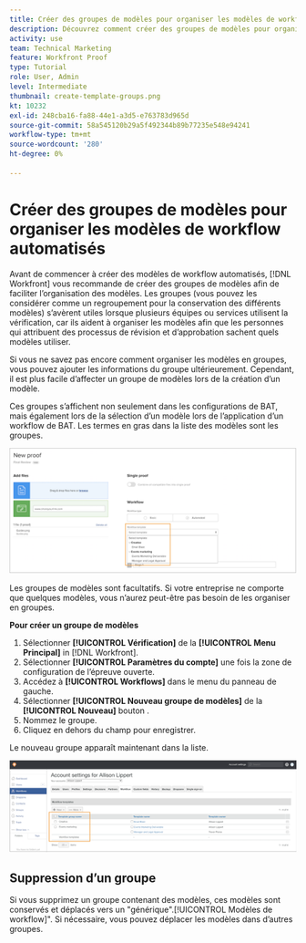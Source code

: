 ```yaml
---
title: Créer des groupes de modèles pour organiser les modèles de workflow automatisés
description: Découvrez comment créer des groupes de modèles pour organiser les modèles de workflow de vérification automatisée que vous créez.
activity: use
team: Technical Marketing
feature: Workfront Proof
type: Tutorial
role: User, Admin
level: Intermediate
thumbnail: create-template-groups.png
kt: 10232
exl-id: 248cba16-fa88-44e1-a3d5-e763783d965d
source-git-commit: 58a545120b29a5f492344b89b77235e548e94241
workflow-type: tm+mt
source-wordcount: '280'
ht-degree: 0%

---
```


# Créer des groupes de modèles pour organiser les modèles de workflow automatisés

Avant de commencer à créer des modèles de workflow automatisés, [!DNL Workfront] vous recommande de créer des groupes de modèles afin de faciliter l’organisation des modèles. Les groupes (vous pouvez les considérer comme un regroupement pour la conservation des différents modèles) s’avèrent utiles lorsque plusieurs équipes ou services utilisent la vérification, car ils aident à organiser les modèles afin que les personnes qui attribuent des processus de révision et d’approbation sachent quels modèles utiliser.

Si vous ne savez pas encore comment organiser les modèles en groupes, vous pouvez ajouter les informations du groupe ultérieurement. Cependant, il est plus facile d’affecter un groupe de modèles lors de la création d’un modèle.

Ces groupes s’affichent non seulement dans les configurations de BAT, mais également lors de la sélection d’un modèle lors de l’application d’un workflow de BAT. Les termes en gras dans la liste des modèles sont les groupes.

![Les groupes de modèles apparaissent en gras lors de la sélection d’un modèle.](assets/proof-system-setups-template-group-show-on-upload.png)

Les groupes de modèles sont facultatifs. Si votre entreprise ne comporte que quelques modèles, vous n’aurez peut-être pas besoin de les organiser en groupes.

**Pour créer un groupe de modèles**

1. Sélectionner **[!UICONTROL Vérification]** de la **[!UICONTROL Menu Principal]** in [!DNL Workfront].
1. Sélectionner **[!UICONTROL Paramètres du compte]** une fois la zone de configuration de l’épreuve ouverte.
1. Accédez à **[!UICONTROL Workflows]** dans le menu du panneau de gauche.
1. Sélectionner **[!UICONTROL Nouveau groupe de modèles]** de la **[!UICONTROL Nouveau]** bouton .
1. Nommez le groupe.
1. Cliquez en dehors du champ pour enregistrer.

Le nouveau groupe apparaît maintenant dans la liste.

![Liste des groupes de modèles dans les configurations de workflows de BAT](assets/proof-system-setups-template-group-groups-set-up.png)

## Suppression d’un groupe

Si vous supprimez un groupe contenant des modèles, ces modèles sont conservés et déplacés vers un &quot;générique&quot;.[!UICONTROL Modèles de workflow]&quot;. Si nécessaire, vous pouvez déplacer les modèles dans d’autres groupes.

<!--
Learn More Icon
Create and manage Automated Workflow templates
-->
